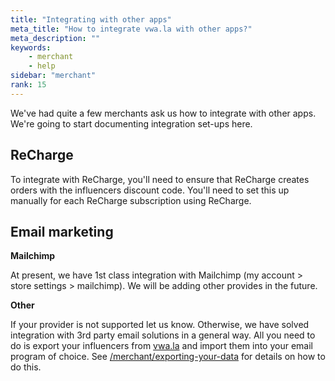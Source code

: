 ```yaml
---
title: "Integrating with other apps"
meta_title: "How to integrate vwa.la with other apps?"
meta_description: ""
keywords:
    - merchant
    - help
sidebar: "merchant"
rank: 15
---
```

We've had quite a few merchants ask us how to integrate with other apps. We're going to start documenting integration set-ups here.

ReCharge
--------

To integrate with ReCharge, you'll need to ensure that ReCharge creates orders with the influencers discount code. You'll need to set this up manually for each ReCharge subscription using ReCharge.

Email marketing
----------------

**Mailchimp**

At present, we have 1st class integration with Mailchimp (my account > store settings > mailchimp). We will be adding other provides in the future.

**Other**

If your provider is not supported let us know. Otherwise, we have solved integration with 3rd party email solutions in a general way. All you need to do is export your influencers from [vwa.la](http://vwa.la) and import them into your email program of choice. See [/merchant/exporting-your-data](/merchant/exporting-your-data) for details on how to do this.